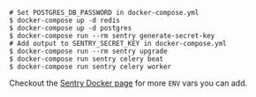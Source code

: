 ```
# Set POSTGRES_DB_PASSWORD in docker-compose.yml
$ docker-compose up -d redis
$ docker-compose up -d postgres
$ docker-compose run --rm sentry generate-secret-key
# Add output to SENTRY_SECRET_KEY in docker-compose.yml
$ docker-compose run --rm sentry upgrade
$ docker-compose run sentry celery beat
$ docker-compose run sentry celery worker
```

Checkout the [Sentry Docker page](https://hub.docker.com/_/sentry/) for more `ENV` vars you can add.
